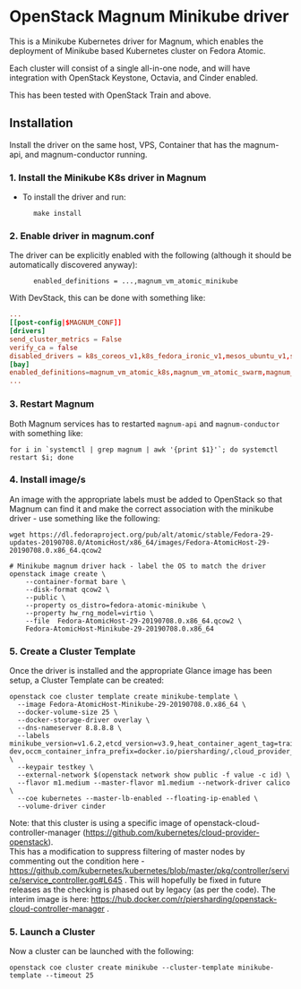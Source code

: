 # OpenStack Magnum Minikube driver

This is a Minikube Kubernetes driver for Magnum, which enables the deployment of
Minikube based Kubernetes cluster on Fedora Atomic.

Each cluster will consist of a single all-in-one node, and will have integration with OpenStack Keystone, Octavia, and Cinder enabled.

This has been tested with OpenStack Train and above.

## Installation

Install the driver on the same host, VPS, Container that has the magnum-api, and magnum-conductor running.

### 1. Install the Minikube K8s driver in Magnum

- To install the driver and run:
```
      make install
```

### 2. Enable driver in magnum.conf
The driver can be explicitly enabled with the following (although it should be automatically discovered anyway):
```
      enabled_definitions = ...,magnum_vm_atomic_minikube
```

With DevStack, this can be done with something like:
``` local.conf
...
[[post-config|$MAGNUM_CONF]]
[drivers]
send_cluster_metrics = False
verify_ca = false
disabled_drivers = k8s_coreos_v1,k8s_fedora_ironic_v1,mesos_ubuntu_v1,swarm_fedora_atomic_v1
[bay]
enabled_definitions=magnum_vm_atomic_k8s,magnum_vm_atomic_swarm,magnum_vm_atomic_minikube
...
```

### 3. Restart Magnum

  Both Magnum services has to restarted `magnum-api` and `magnum-conductor` with something like:

```
for i in `systemctl | grep magnum | awk '{print $1}'`; do systemctl restart $i; done
```

### 4. Install image/s

An image with the appropriate labels must be added to OpenStack so that Magnum can find it and
make the correct association with the minikube driver - use something like the following:

```
wget https://dl.fedoraproject.org/pub/alt/atomic/stable/Fedora-29-updates-20190708.0/AtomicHost/x86_64/images/Fedora-AtomicHost-29-20190708.0.x86_64.qcow2

# Minikube magnum driver hack - label the OS to match the driver
openstack image create \
    --container-format bare \
    --disk-format qcow2 \
    --public \
    --property os_distro=fedora-atomic-minikube \
    --property hw_rng_model=virtio \
    --file  Fedora-AtomicHost-29-20190708.0.x86_64.qcow2 \
    Fedora-AtomicHost-Minikube-29-20190708.0.x86_64
```

### 5. Create a Cluster Template

Once the driver is installed and the appropriate Glance image has been setup, a Cluster Template can be created:

```
openstack coe cluster template create minikube-template \
  --image Fedora-AtomicHost-Minikube-29-20190708.0.x86_64 \
  --docker-volume-size 25 \
  --docker-storage-driver overlay \
  --dns-nameserver 8.8.8.8 \
  --labels minikube_version=v1.6.2,etcd_version=v3.9,heat_container_agent_tag=train-dev,occm_container_infra_prefix=docker.io/piersharding/,cloud_provider_tag=latest \
  --keypair testkey \
  --external-network $(openstack network show public -f value -c id) \
  --flavor m1.medium --master-flavor m1.medium --network-driver calico \
  --coe kubernetes --master-lb-enabled --floating-ip-enabled \
  --volume-driver cinder
```

Note: that this cluster is using a specific image of openstack-cloud-controller-manager (https://github.com/kubernetes/cloud-provider-openstack).  
This has a modification to suppress filtering of master nodes by commenting out the condition here - https://github.com/kubernetes/kubernetes/blob/master/pkg/controller/service/service_controller.go#L645 .  This will hopefully be fixed in future releases as the checking is phased out by legacy (as per the code).
The interim image is here: https://hub.docker.com/r/piersharding/openstack-cloud-controller-manager .

### 5. Launch a Cluster

Now a cluster can be launched with the following:

```
openstack coe cluster create minikube --cluster-template minikube-template --timeout 25
```
